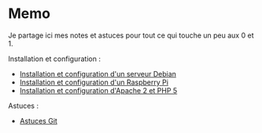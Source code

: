 # Memo

Je partage ici mes notes et astuces pour tout ce qui touche un peu aux 0 et 1.


Installation et configuration :

* [Installation et configuration d'un serveur Debian](https://github.com/nicolabricot/Memo/blob/master/debian.md)
* [Installation et configuration d'un Raspberry Pi](https://github.com/nicolabricot/Memo/blob/master/raspberrypi.md)
* [Installation et configuration d'Apache 2 et PHP 5](https://github.com/nicolabricot/Memo/blob/master/apache.md)

Astuces :

* [Astuces Git](https://github.com/nicolabricot/Memo/blob/master/git.md)